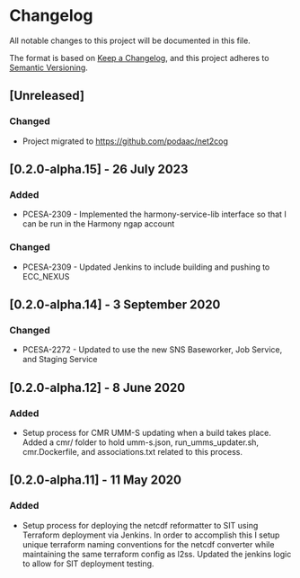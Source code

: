 # Changelog
All notable changes to this project will be documented in this file.

The format is based on [Keep a Changelog](https://keepachangelog.com/en/1.0.0/),
and this project adheres to [Semantic Versioning](https://semver.org/spec/v2.0.0.html).

## [Unreleased]
### Changed
- Project migrated to https://github.com/podaac/net2cog

## [0.2.0-alpha.15] - 26 July 2023
### Added
- PCESA-2309 - Implemented the harmony-service-lib interface so that I can be run in the Harmony ngap account
### Changed
- PCESA-2309 - Updated Jenkins to include building and pushing to ECC_NEXUS

## [0.2.0-alpha.14] - 3 September 2020
### Changed 
- PCESA-2272 - Updated to use the new SNS Baseworker, Job Service, and Staging Service

## [0.2.0-alpha.12] - 8 June 2020
### Added
- Setup process for CMR UMM-S updating when a build takes place. Added a cmr/ folder to hold umm-s.json, run_umms_updater.sh, cmr.Dockerfile, and associations.txt related to this process.

## [0.2.0-alpha.11] - 11 May 2020
### Added
- Setup process for deploying the netcdf reformatter to SIT using Terraform deployment via Jenkins.  In order to accomplish this I setup unique terraform naming conventions for the netcdf converter while maintaining the same terraform config as l2ss.  Updated the jenkins logic to allow for SIT deployment testing. 
